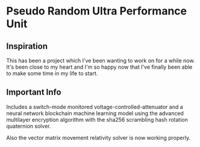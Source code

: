 # Pseudo Random Ultra Performance Unit

## Inspiration

This has been a project which I've been wanting to work on for a while now. It's been close to my heart and I'm so happy now that I've finally been able to make some time in my life to start.

## Important Info

Includes a switch-mode monitored voltage-controlled-attenuator and a neural network blockchain machine learning model using the advanced multilayer encryption algorithm with the sha256 scrambling hash rotation quaternion solver.

Also the vector matrix movement relativity solver is now working properly.
